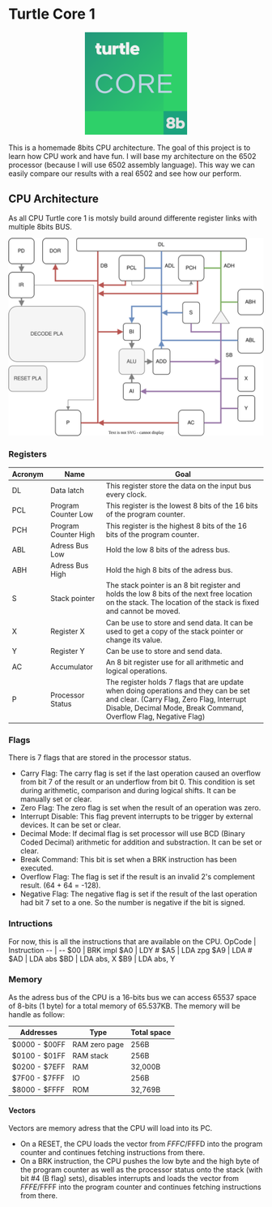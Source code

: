 # Turtle Core 1

<p align="center">
  <img style="width: 40%" src="Docs/Logo.png" />
</p>

This is a homemade 8bits CPU architecture. The goal of this project is to learn how CPU work and have fun. I will base my architecture on the 6502 processor (because I will use 6502 assembly language). This way we can easily compare our results with a real 6502 and see how our perform.

## CPU Architecture

As all CPU Turtle core 1 is motsly build around differente register links with multiple 8bits BUS.

![Register Architecture](Docs/TurtleCoreDiagram.drawio.svg)

### Registers

Acronym | Name | Goal
--|--|--
DL | Data latch | This register store the data on the input bus every clock.
PCL | Program Counter Low | This register is the lowest 8 bits of the 16 bits of the program counter.
PCH | Program Counter High | This register is the highest 8 bits of the 16 bits of the program counter. 
ABL | Adress Bus Low | Hold the low 8 bits of the adress bus.
ABH | Adress Bus High | Hold the high 8 bits of the adress bus.
S | Stack pointer | The stack pointer is an 8 bit register and holds the low 8 bits of the next free location on the stack. The location of the stack is fixed and cannot be moved.
X | Register X | Can be use to store and send data. It can be used to get a copy of the stack pointer or change its value.
Y | Register Y | Can be use to store and send data.
AC | Accumulator | An 8 bit register use for all arithmetic and logical operations.
P | Processor Status | The register holds 7 flags that are update when doing operations and they can be set and clear. (Carry Flag, Zero Flag, Interrupt Disable, Decimal Mode, Break Command, Overflow Flag, Negative Flag)

### Flags
There is 7 flags that are stored in the processor status.
- Carry Flag: The carry flag is set if the last operation caused an overflow from bit 7 of the result or an underflow from bit 0. This condition is set during arithmetic, comparison and during logical shifts. It can be manually set or clear.
- Zero Flag: The zero flag is set when the result of an operation was zero.
- Interrupt Disable: This flag prevent interrupts to be trigger by external devices. It can be set or clear.
- Decimal Mode: If decimal flag is set processor will use BCD (Binary Coded Decimal) arithmetic for addition and substraction. It can be set or clear.
- Break Command: This bit is set when a BRK instruction has been executed.
- Overflow Flag: The flag is set if the result is an invalid 2's complement result. (64 + 64 = -128).
- Negative Flag: The negative flag is set if the result of the last operation had bit 7 set to a one. So the number is negative if the bit is signed. 

### Intructions
For now, this is all the instructions that are available on the CPU.
OpCode | Instruction
-- | --
$00 | BRK impl
$A0 | LDY #
$A5 | LDA zpg
$A9 | LDA #
$AD | LDA abs
$BD | LDA abs, X
$B9 | LDA abs, Y

### Memory
As the adress bus of the CPU is a 16-bits bus we can access 65537 space of 8-bits (1 byte) for a total memory of 65.537KB. The memory will be handle as follow:

Addresses | Type | Total space
-- | -- | --
$0000 - $00FF | RAM zero page | 256B
$0100 - $01FF | RAM stack | 256B
$0200 - $7EFF | RAM | 32,000B
$7F00 - $7FFF | IO | 256B
$8000 - $FFFF | ROM | 32,769B

#### Vectors
Vectors are memory adress that the CPU will load into its PC.
 - On a RESET, the CPU loads the vector from $FFFC/$FFFD into the program counter and continues fetching instructions from there.
 - On a BRK instruction, the CPU pushes the low byte and the high byte of the program counter as well as the processor status onto the stack (with bit #4 (B flag) sets), disables interrupts and loads the vector from $FFFE/$FFFF into the program counter and continues fetching instructions from there.
